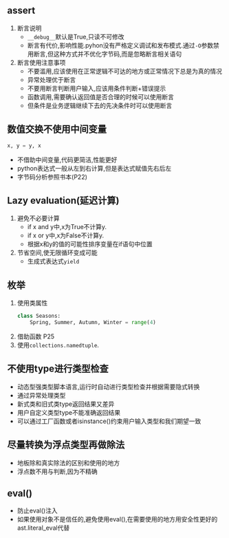 ## assert
1. 断言说明
    * ``__debug__``默认是True,只读不可修改
    * 断言有代价,影响性能.pyhon没有严格定义调试和发布模式.通过``-O``参数禁用断言,但这种方式并不优化字节码,而是忽略断言相关语句
2. 断言使用注意事项
    * 不要滥用,应该使用在正常逻辑不可达的地方或正常情况下总是为真的情况
    * 异常处理优于断言
    * 不要用断言判断用户输入,应该用条件判断+错误提示
    * 函数调用,需要确认返回值是否合理的时候可以使用断言
    * 但条件是业务逻辑继续下去的先决条件时可以使用断言

## 数值交换不使用中间变量
```python
x, y = y, x
```
* 不借助中间变量,代码更简洁,性能更好
* python表达式一般从左到右计算,但是表达式赋值先右后左
* 字节码分析参照书本(P22)

## Lazy evaluation(延迟计算)
1. 避免不必要计算
    * if x and y中,x为True不计算y.
    * if x or y中,x为False不计算y.
    * 根据x和y的值的可能性排序变量在if语句中位置
2. 节省空间,使无限循环变成可能
    * 生成式表达式``yield``

## 枚举
1. 使用类属性
    ```python
    class Seasons:
        Spring, Summer, Autumn, Winter = range(4)
     ```
2. 借助函数
    P25
3. 使用``collections.namedtuple``.

## 不使用type进行类型检查
* 动态型强类型脚本语言,运行时自动进行类型检查并根据需要隐式转换
* 通过异常处理类型
* 新式类和旧式类type返回结果又差异
* 用户自定义类型type不能准确返回结果
* 可以通过工厂函数或者isinstance()约束用户输入类型和我们期望一致

## 尽量转换为浮点类型再做除法
* 地板除和真实除法的区别和使用的地方
* 浮点数不用与判断,因为不精确

## eval()
* 防止eval()注入
* 如果使用对象不是信任的,避免使用eval(),在需要使用的地方用安全性更好的ast.literal_eval代替

